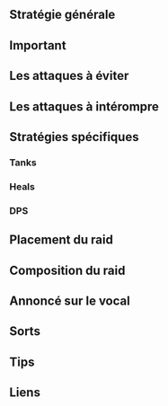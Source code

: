 ## Stratégie générale
## Important
## Les attaques à éviter
## Les attaques à intérompre
## Stratégies spécifiques
### Tanks
### Heals
### DPS
## Placement du raid
## Composition du raid
## Annoncé sur le vocal
## Sorts
## Tips
## Liens
